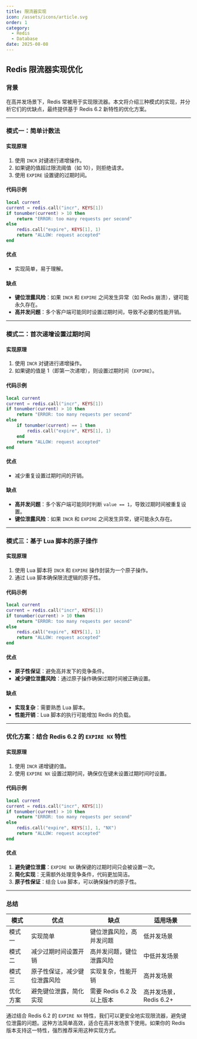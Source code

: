 ```yaml
---
title: 限流器实现
icon: /assets/icons/article.svg
order: 1
category:
  - Redis
  - Database
date: 2025-08-08
---
```


## Redis 限流器实现优化

### 背景

在高并发场景下，Redis 常被用于实现限流器。本文将介绍三种模式的实现，并分析它们的优缺点，最终提供基于 Redis 6.2 新特性的优化方案。

***

### 模式一：简单计数法

#### 实现原理

1. 使用 `INCR` 对键进行递增操作。
2. 如果键的值超过限流阈值（如 10），则拒绝请求。
3. 使用 `EXPIRE` 设置键的过期时间。

#### 代码示例

```lua
local current
current = redis.call("incr", KEYS[1])
if tonumber(current) > 10 then
    return "ERROR: too many requests per second"
else
    redis.call("expire", KEYS[1], 1)
    return "ALLOW: request accepted"
end
```

#### 优点

* 实现简单，易于理解。

#### 缺点

* **键位泄露风险**：如果 `INCR` 和 `EXPIRE` 之间发生异常（如 Redis 崩溃），键可能永久存在。
* **高并发问题**：多个客户端可能同时设置过期时间，导致不必要的性能开销。

***

### 模式二：首次递增设置过期时间

#### 实现原理

1. 使用 `INCR` 对键进行递增操作。
2. 如果键的值是 1（即第一次递增），则设置过期时间（`EXPIRE`）。

#### 代码示例

```lua
local current
current = redis.call("incr", KEYS[1])
if tonumber(current) > 10 then
    return "ERROR: too many requests per second"
else
    if tonumber(current) == 1 then
        redis.call("expire", KEYS[1], 1)
    end
    return "ALLOW: request accepted"
end
```

#### 优点

* 减少重复设置过期时间的开销。

#### 缺点

* **高并发问题**：多个客户端可能同时判断 `value == 1`，导致过期时间被重复设置。
* **键位泄露风险**：如果 `INCR` 和 `EXPIRE` 之间发生异常，键可能永久存在。

***

### 模式三：基于 Lua 脚本的原子操作

#### 实现原理

1. 使用 Lua 脚本将 `INCR` 和 `EXPIRE` 操作封装为一个原子操作。
2. 通过 Lua 脚本确保限流逻辑的原子性。

#### 代码示例

```lua
local current
current = redis.call("incr", KEYS[1])
if tonumber(current) > 10 then
    return "ERROR: too many requests per second"
else
    redis.call("expire", KEYS[1], 1)
    return "ALLOW: request accepted"
end
```

#### 优点

* **原子性保证**：避免高并发下的竞争条件。
* **减少键位泄露风险**：通过原子操作确保过期时间被正确设置。

#### 缺点

* **实现复杂**：需要熟悉 Lua 脚本。
* **性能开销**：Lua 脚本的执行可能增加 Redis 的负载。

***

### 优化方案：结合 Redis 6.2 的 `EXPIRE NX` 特性

#### 实现原理

1. 使用 `INCR` 递增键的值。
2. 使用 `EXPIRE NX` 设置过期时间，确保仅在键未设置过期时间时设置。

#### 代码示例

```lua
local current
current = redis.call("incr", KEYS[1])
if tonumber(current) > 10 then
    return "ERROR: too many requests per second"
else
    redis.call("expire", KEYS[1], 1, "NX")
    return "ALLOW: request accepted"
end
```

#### 优点

1. **避免键位泄露**：`EXPIRE NX` 确保键的过期时间只会被设置一次。
2. **简化实现**：无需额外处理竞争条件，代码更加简洁。
3. **原子性保证**：结合 Lua 脚本，可以确保操作的原子性。

***

### 总结

| 模式   | 优点             | 缺点                 | 适用场景             |
| ---- | -------------- | ------------------ | ---------------- |
| 模式一  | 实现简单           | 键位泄露风险，高并发问题       | 低并发场景            |
| 模式二  | 减少过期时间设置开销     | 高并发问题，键位泄露风险       | 中低并发场景           |
| 模式三  | 原子性保证，减少键位泄露风险 | 实现复杂，性能开销          | 高并发场景            |
| 优化方案 | 避免键位泄露，简化实现    | 需要 Redis 6.2 及以上版本 | 高并发场景，Redis 6.2+ |

通过结合 Redis 6.2 的 `EXPIRE NX` 特性，我们可以更安全地实现限流器，避免键位泄露的问题。这种方法简单高效，适合在高并发场景下使用。如果你的 Redis 版本支持这一特性，强烈推荐采用这种实现方式。
